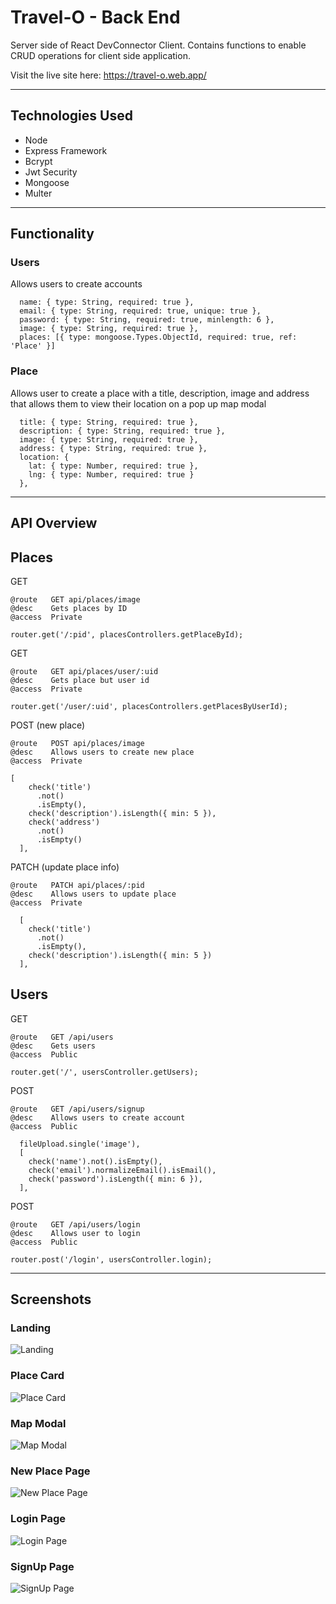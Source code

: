 # Travel-O - Back End
Server side of React DevConnector Client. Contains functions to enable CRUD operations for client side application.

Visit the live site here: https://travel-o.web.app/

---

## Technologies Used
- Node
- Express Framework
- Bcrypt
- Jwt Security
- Mongoose
- Multer

---

## Functionality

### Users

Allows users to create accounts 

```    
  name: { type: String, required: true },
  email: { type: String, required: true, unique: true },
  password: { type: String, required: true, minlength: 6 },
  image: { type: String, required: true },
  places: [{ type: mongoose.Types.ObjectId, required: true, ref: 'Place' }]

```

### Place

Allows user to create a place with a title, description, image and address that allows them to view their location on a pop up map modal

```
  title: { type: String, required: true },
  description: { type: String, required: true },
  image: { type: String, required: true },
  address: { type: String, required: true },
  location: {
    lat: { type: Number, required: true },
    lng: { type: Number, required: true }
  },

```
---

## API Overview

## Places

GET 
```
@route   GET api/places/image
@desc    Gets places by ID
@access  Private

router.get('/:pid', placesControllers.getPlaceById);
```
GET 
```
@route   GET api/places/user/:uid
@desc    Gets place but user id
@access  Private

router.get('/user/:uid', placesControllers.getPlacesByUserId);
```
POST (new place)
```
@route   POST api/places/image
@desc    Allows users to create new place
@access  Private

[
    check('title')
      .not()
      .isEmpty(),
    check('description').isLength({ min: 5 }),
    check('address')
      .not()
      .isEmpty()
  ],
```
PATCH (update place info)
```
@route   PATCH api/places/:pid
@desc    Allows users to update place
@access  Private

  [
    check('title')
      .not()
      .isEmpty(),
    check('description').isLength({ min: 5 })
  ],
```

## Users

GET
```
@route   GET /api/users
@desc    Gets users
@access  Public

router.get('/', usersController.getUsers);

```
POST
```
@route   GET /api/users/signup
@desc    Allows users to create account
@access  Public

  fileUpload.single('image'),
  [
    check('name').not().isEmpty(),
    check('email').normalizeEmail().isEmail(),
    check('password').isLength({ min: 6 }),
  ],
```
POST
```
@route   GET /api/users/login
@desc    Allows user to login
@access  Public

router.post('/login', usersController.login);
```
---
## Screenshots

### Landing
![Landing](screenshots/Landing.png)

### Place Card
![Place Card](screenshots/PlaceCard.png)

### Map Modal
![Map Modal](screenshots/Map.png)

### New Place Page
![New Place Page](screenshots/NewPlace.png)

### Login Page
![Login Page](screenshots/Login.png)

### SignUp Page
![SignUp Page](screenshots/Signup.png)
